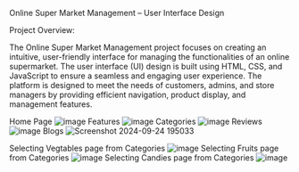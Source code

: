 Online Super Market Management – User Interface Design


Project Overview:

The Online Super Market Management project focuses on creating an intuitive, user-friendly interface for managing the functionalities of an online supermarket. The user interface (UI) design is built using HTML, CSS, and JavaScript to ensure a seamless and engaging user experience. The platform is designed to meet the needs of customers, admins, and store managers by providing efficient navigation, product display, and management features.

Home Page
![image](https://github.com/user-attachments/assets/72d85c4d-3970-4dee-9ac9-e508fdfe25ad)
Features
![image](https://github.com/user-attachments/assets/e8d66f2a-c1c5-4675-a0cd-9e89bfd2795e)
Categories
![image](https://github.com/user-attachments/assets/c4cf4810-2e32-4d7f-bc89-a7cf53a99961)
Reviews
![image](https://github.com/user-attachments/assets/ceebaa72-5b8a-4461-8815-451a13abf8f9)
Blogs
![Screenshot 2024-09-24 195033](https://github.com/user-attachments/assets/836aeffa-3f63-4711-9c12-f2fbf0ffcfba)


Selecting Vegtables page from Categories
![image](https://github.com/user-attachments/assets/0362e1c8-52af-4fee-bfd4-f9a0bd43471e)
Selecting Fruits page from Categories
![image](https://github.com/user-attachments/assets/3ea6e785-e44f-484d-8ead-c25e34d052f4)
Selecting Candies page from Categories
![image](https://github.com/user-attachments/assets/954f27fd-a23f-4c0a-bd25-b15f1369eadd)

